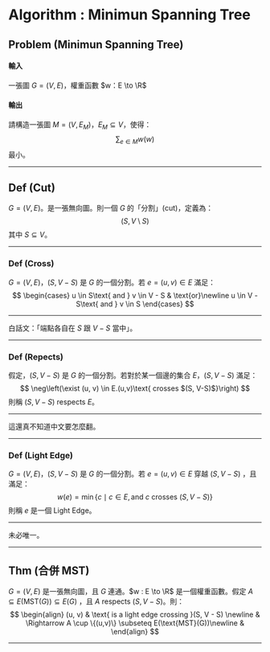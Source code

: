 # Algorithm : Minimun Spanning Tree

## Problem (Minimun Spanning Tree)

#### 輸入

一張圖 $G = (V, E)$，權重函數 $w：E \to \R$

#### 輸出

請構造一張圖 $M = (V, E_M)$，$E_M \subseteq V$，使得：
$$
\sum_{e \in M}w(w)
$$
最小。

---

## Def (Cut)

$G = (V, E)$。是一張無向圖。則一個 $G$ 的「分割」(cut)，定義為：
$$
(S, V\setminus S)
$$
其中 $S \subseteq V$。

---

### Def (Cross)

$G = (V, E)$，$(S, V - S)$ 是 $G$ 的一個分割。若 $e = (u, v) \in E$ 滿足：
$$
\begin{cases}
u \in S\text{ and } v \in V - S & \text{or}\newline
u \in V - S\text{ and } v \in S
\end{cases}
$$

---

白話文：「端點各自在 $S$ 跟 $V - S$ 當中」。

---

### Def (Repects)

假定，$(S, V - S)$ 是 $G$ 的一個分割。若對於某一個邊的集合 $E$，$(S, V - S)$ 滿足：
$$
\neg\left(\exist (u, v) \in E.(u,v)\text{ crosses $(S, V-S)$}\right)
$$
則稱 $(S, V - S)$ respects $E$。

---

這還真不知道中文要怎麼翻。

---

### Def (Light Edge)

$G = (V, E)$，$(S, V - S)$ 是 $G$ 的一個分割。若 $e = (u, v) \in E$ 穿越 $(S, V - S)$ ，且滿足：
$$
w(e) = \min \{c\mid c \in E, \text{and $c$ crosses }(S, V - S)\}
$$
則稱 $e$ 是一個 Light Edge。

---

未必唯一。

---

## Thm (合併 MST)

$G = (V, E)$ 是一張無向圖，且 $G$ 連通。$w : E \to \R$ 是一個權重函數。假定 $A \subseteq E\left(\text{MST}(G)\right)\subseteq E(G)$ ，且 $A$ respects $(S, V - S)$。則：
$$
\begin{align}
(u, v) & \text{ is a light edge crossing }(S, V - S) \newline 
& \Rightarrow A \cup \{(u,v)\} \subseteq E(\text{MST}(G))\newline
&
\end{align}
$$

---

